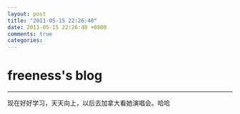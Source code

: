 ```yaml
---
layout: post
title: "2011-05-15 22:26:40"
date: 2011-05-15 22:26:40 +0800
comments: true
categories: 
---
```


# freeness's blog

----------

>
现在好好学习，天天向上，以后去加拿大看她演唱会。哈哈
